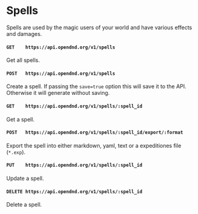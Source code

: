 # Spells
Spells are used by the magic users of your world and have various effects and damages.

#### `GET    https://api.opendnd.org/v1/spells`
Get all spells.

#### `POST   https://api.opendnd.org/v1/spells`
Create a spell. If passing the `save=true` option this will save it to the API. Otherwise it will generate without saving.

#### `GET    https://api.opendnd.org/v1/spells/:spell_id`
Get a spell.

#### `POST   https://api.opendnd.org/v1/spells/:spell_id/export/:format`
Export the spell into either markdown, yaml, text or a expeditiones file (`*.exp`).

#### `PUT    https://api.opendnd.org/v1/spells/:spell_id`
Update a spell.

#### `DELETE https://api.opendnd.org/v1/spells/:spell_id`
Delete a spell.